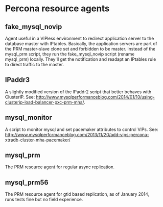 Percona resource agents
=======================

fake_mysql_novip  
----------------

Agent useful in a VIPless environment to redirect application server to the database master with IPtables.  Basically, the application servers are part of the PRM master-slave clone set and forbidden to be master.  Instead of the mysql_prm script, they run the fake_mysql_novip script (rename mysql_prm) locally.  They'll get the notification and readapt an IPtables rule to direct traffic to the master.

IPaddr3  
------- 

A slightly modified version of the IPaddr2 script that better behaves with ClusterIP. See: http://www.mysqlperformanceblog.com/2014/01/10/using-clusterip-load-balancer-pxc-prm-mha/.


mysql_monitor  
-------------

A script to monitor mysql and set pacemaker attributes to control VIPs.  See: http://www.mysqlperformanceblog.com/2013/11/20/add-vips-percona-xtradb-cluster-mha-pacemaker/


mysql_prm  
---------

The PRM resource agent for regular async replication.


mysql_prm56
-----------

The PRM resource agent for gtid based replication, as of January 2014, runs tests fine but no field experience.

